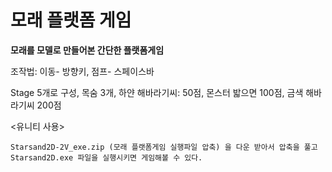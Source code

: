 # 모래 플랫폼 게임
**모래를 모델로 만들어본 간단한 플랫폼게임**

조작법: 이동- 방향키, 점프- 스페이스바

Stage 5개로 구성, 목숨 3개, 하얀 해바라기씨: 50점, 몬스터 밟으면 100점, 금색 해바라기씨 200점

<유니티 사용>

`Starsand2D-2V_exe.zip (모래 플랫폼게임 실행파일 압축) 을 다운 받아서 압축을 풀고 Starsand2D.exe 파일을 실행시키면 게임해볼 수 있다.`
 
